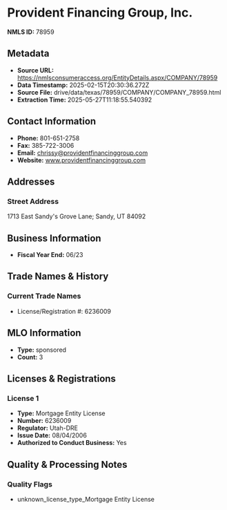 # Provident Financing Group, Inc.

**NMLS ID:** 78959

## Metadata
- **Source URL:** https://nmlsconsumeraccess.org/EntityDetails.aspx/COMPANY/78959
- **Data Timestamp:** 2025-02-15T20:30:36.272Z
- **Source File:** drive/data/texas/78959/COMPANY/COMPANY_78959.html
- **Extraction Time:** 2025-05-27T11:18:55.540392

## Contact Information
- **Phone:** 801-651-2758
- **Fax:** 385-722-3006
- **Email:** chrissy@providentfinancinggroup.com
- **Website:** www.providentfinancinggroup.com

## Addresses
### Street Address
1713 East Sandy's Grove Lane; Sandy, UT 84092

## Business Information
- **Fiscal Year End:** 06/23

## Trade Names & History
### Current Trade Names
- License/Registration #: 6236009

## MLO Information
- **Type:** sponsored
- **Count:** 3

## Licenses & Registrations

### License 1
- **Type:** Mortgage Entity License
- **Number:** 6236009
- **Regulator:** Utah-DRE
- **Issue Date:** 08/04/2006
- **Authorized to Conduct Business:** Yes

## Quality & Processing Notes
### Quality Flags
- unknown_license_type_Mortgage Entity License
